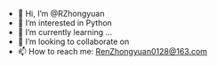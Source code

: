 - 👋 Hi, I’m @RZhongyuan
- 👀 I’m interested in Python
- 🌱 I’m currently learning ...
- 💞️ I’m looking to collaborate on 
- 📫 How to reach me: RenZhongyuan0128@163.com

<!---
RZhongyuan/RZhongyuan is a ✨ special ✨ repository because its `README.md` (this file) appears on your GitHub profile.
You can click the Preview link to take a look at your changes.
--->

